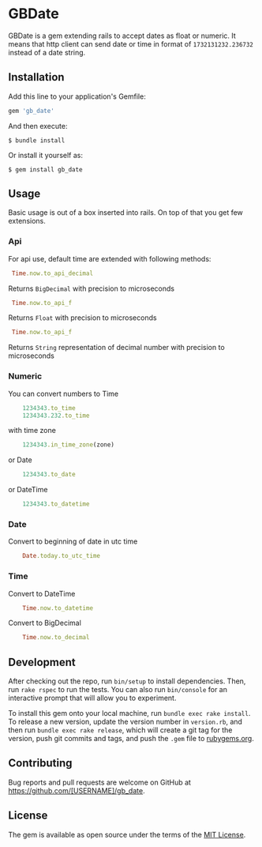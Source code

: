 # GBDate

GBDate is a gem extending rails to accept dates as float or numeric. 
It means that http client can send date or time in format of `1732131232.236732` instead of a date string.

## Installation

Add this line to your application's Gemfile:

```ruby
gem 'gb_date'
```

And then execute:

    $ bundle install

Or install it yourself as:

    $ gem install gb_date

## Usage

Basic usage is out of a box inserted into rails.
On top of that you get few extensions.

### Api

For api use, default time are extended with following methods:
 
```ruby
 Time.now.to_api_decimal
```
Returns `BigDecimal` with precision to microseconds

```ruby
 Time.now.to_api_f
```
Returns `Float` with precision to microseconds

```ruby
 Time.now.to_api_f
```
Returns `String` representation of decimal number with precision to microseconds

### Numeric

You can convert numbers to Time

```ruby
    1234343.to_time
    1234343.232.to_time
```
with time zone

```ruby
    1234343.in_time_zone(zone)
```
or Date

```ruby
    1234343.to_date
```

or DateTime

```ruby
    1234343.to_datetime
```

### Date

Convert to beginning of date in utc time

```ruby
    Date.today.to_utc_time
```

### Time

Convert to DateTime

```ruby
    Time.now.to_datetime
```

Convert to BigDecimal 

```ruby
    Time.now.to_decimal
```

## Development

After checking out the repo, run `bin/setup` to install dependencies. Then, run `rake rspec` to run the tests. You can also run `bin/console` for an interactive prompt that will allow you to experiment.

To install this gem onto your local machine, run `bundle exec rake install`. To release a new version, update the version number in `version.rb`, and then run `bundle exec rake release`, which will create a git tag for the version, push git commits and tags, and push the `.gem` file to [rubygems.org](https://rubygems.org).

## Contributing

Bug reports and pull requests are welcome on GitHub at https://github.com/[USERNAME]/gb_date.


## License

The gem is available as open source under the terms of the [MIT License](http://opensource.org/licenses/MIT).

